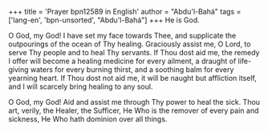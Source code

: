 +++
title = 'Prayer bpn12589 in English'
author = "Abdu'l-Bahá"
tags = ['lang-en', 'bpn-unsorted', "Abdu'l-Bahá"]
+++
He is God.

O God, my God!  I have set my face towards Thee, and supplicate the outpourings of the ocean of Thy healing.  Graciously assist me, O Lord, to serve Thy people and to heal Thy servants.  If Thou dost aid me, the remedy I offer will become a healing medicine for every ailment, a draught of life-giving waters for every burning thirst, and a soothing balm for every yearning heart.  If Thou dost not aid me, it will be naught but affliction itself, and I will scarcely bring healing to any soul.

O God, my God!  Aid and assist me through Thy power to heal the sick.  Thou art, verily, the Healer, the Sufficer, He Who is the remover of every pain and sickness, He Who hath dominion over all things.
